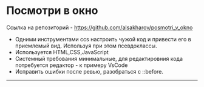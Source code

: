 # Посмотри в окно
Ссылка на репозиторий - https://github.com/alsakharov/posmotri_v_okno

* Одними инструментами ccs настроить чужой код и привести его в
приемлемый вид. Используя при этом псевдоклассы. 
* Используется HTML,CSS,JavaScript
* Системный требования минимальные, для редактировния кода потребуется редактор - к примеру VsCode
* Исправить ошибки после ревью, разобраться с ::before.
------ 
